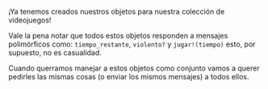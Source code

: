 ¡Ya tenemos creados nuestros objetos para nuestra colección de videojuegos!

Vale la pena notar que todos estos objetos responden a mensajes polimórficos como: `tiempo_restante`, `violento?` y `jugar!(tiempo)` esto, por supuesto, no es casualidad. 

Cuando querramos manejar a estos objetos como conjunto vamos a querer pedirles las mismas cosas (o enviar los mismos mensajes) a todos ellos. 